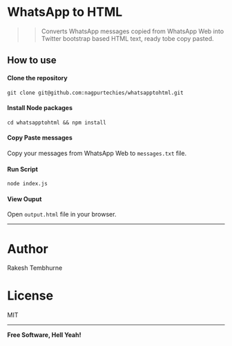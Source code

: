 # WhatsApp to HTML
>> Converts WhatsApp messages copied from WhatsApp Web into Twitter bootstrap based HTML text, ready tobe copy pasted.

## How to use
#### Clone the repository
```git clone git@github.com:nagpurtechies/whatsapptohtml.git```

#### Install Node packages
`cd whatsapptohtml && npm install`

#### Copy Paste messages
Copy your messages from WhatsApp Web to `messages.txt` file.

#### Run Script
`node index.js`

#### View Ouput
Open `output.html` file in your browser.

----
# Author
Rakesh Tembhurne

# License

MIT

----
**Free Software, Hell Yeah!**